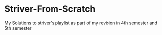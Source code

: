 # Striver-From-Scratch
My Solutions to striver's playlist as part of my revision in 4th semester and 5th semester
